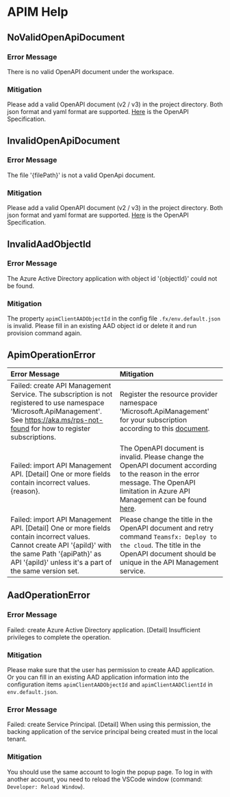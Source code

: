 # APIM Help
## NoValidOpenApiDocument
### Error Message
There is no valid OpenAPI document under the workspace.
### Mitigation
Please add a valid OpenAPI document (v2 / v3) in the project directory. Both json format and yaml format are supported. [Here](https://swagger.io/resources/open-api/) is the OpenAPI Specification.

## InvalidOpenApiDocument
### Error Message
The file '{filePath}' is not a valid OpenApi document.
### Mitigation
Please add a valid OpenAPI document (v2 / v3) in the project directory. Both json format and yaml format are supported. [Here](https://swagger.io/resources/open-api/) is the OpenAPI Specification.

## InvalidAadObjectId
### Error Message
The Azure Active Directory application with object id '{objectId}' could not be found.
### Mitigation
The property `apimClientAADObjectId` in the config file `.fx/env.default.json` is invalid. Please fill in an existing AAD object id or delete it and run provision command again.

## ApimOperationError

| Error Message | Mitigation |
| :-------------| :----------|
|Failed: create API Management Service. The subscription is not registered to use namespace 'Microsoft.ApiManagement'. See https://aka.ms/rps-not-found for how to register subscriptions.| Register the resource provider namespace 'Microsoft.ApiManagement' for your subscription according to this [document](https://docs.microsoft.com/en-us/azure/azure-resource-manager/templates/error-register-resource-provider#solution-3---azure-portal).|
|Failed: import API Management API. [Detail] One or more fields contain incorrect values. {reason}. | The OpenAPI document is invalid. Please change the OpenAPI document according to the reason in the error message. The OpenAPI limitation in Azure API Management can be found [here](https://docs.microsoft.com/en-us/azure/api-management/api-management-api-import-restrictions).|
|Failed: import API Management API. [Detail] One or more fields contain incorrect values. Cannot create API '{apiId}' with the same Path '{apiPath}' as API '{apiId}' unless it's a part of the same version set. | Please change the title in the OpenAPI document and retry command `Teamsfx: Deploy to the cloud`. The title in the OpenAPI document should be unique in the API Management service.|

## AadOperationError
### Error Message
Failed: create Azure Active Directory application. [Detail] Insufficient privileges to complete the operation.
### Mitigation
Please make sure that the user has permission to create AAD application. Or you can fill in an existing AAD application information into the configuration items `apimClientAADObjectId` and `apimClientAADClientId` in `env.default.json`.

### Error Message
Failed: create Service Principal. [Detail] When using this permission, the backing application of the service principal being created must in the local tenant.
### Mitigation
You should use the same account to login the popup page. To log in with another account, you need to reload the VSCode window (command: `Developer: Reload Window`).


